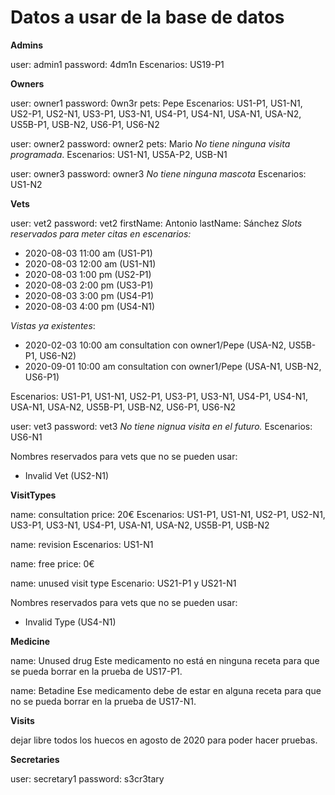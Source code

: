 ﻿# Datos a usar de la base de datos

**Admins**

user: admin1
password: 4dm1n
Escenarios: US19-P1



**Owners**

user: owner1
password: 0wn3r
pets: Pepe
Escenarios: US1-P1, US1-N1, US2-P1, US2-N1, US3-P1, US3-N1, US4-P1, US4-N1, USA-N1, USA-N2, US5B-P1, USB-N2, US6-P1, US6-N2

user: owner2
password: owner2
pets: Mario
*No tiene ninguna visita programada*.
Escenarios: US1-N1, US5A-P2, USB-N1

user: owner3
password: owner3
*No tiene ninguna mascota*
Escenarios: US1-N2



**Vets**

user: vet2
password: vet2
firstName: Antonio
lastName: Sánchez
*Slots reservados para meter citas en escenarios:* 

* 2020-08-03 11:00 am  (US1-P1)
* 2020-08-03 12:00 am  (US1-N1)
* 2020-08-03 1:00 pm  (US2-P1)
* 2020-08-03 2:00 pm  (US3-P1)
* 2020-08-03 3:00 pm  (US4-P1)
* 2020-08-03 4:00 pm  (US4-N1)

*Vistas ya existentes*:

* 2020-02-03 10:00 am consultation con owner1/Pepe (USA-N2, US5B-P1, US6-N2)
* 2020-09-01 10:00 am consultation con owner1/Pepe (USA-N1, USB-N2, US6-P1)

Escenarios: US1-P1, US1-N1, US2-P1, US3-P1, US3-N1, US4-P1, US4-N1, USA-N1, USA-N2, US5B-P1, USB-N2, US6-P1, US6-N2

user: vet3
password: vet3
*No tiene nignua visita en el futuro.*
Escenarios: US6-N1



Nombres reservados para vets que no se pueden usar:

* Invalid Vet (US2-N1)



**VisitTypes**

name: consultation
price: 20€
Escenarios: US1-P1, US1-N1, US2-P1, US2-N1, US3-P1, US3-N1, US4-P1, USA-N1, USA-N2, US5B-P1, USB-N2

name: revision
Escenarios: US1-N1

name: free
price: 0€

name: unused visit type
Escenario: US21-P1 y US21-N1


Nombres reservados para vets que no se pueden usar:

* Invalid Type (US4-N1)



**Medicine**

name: Unused drug
Este medicamento no está en ninguna receta para que se pueda borrar en la prueba de US17-P1.

name: Betadine
Ese medicamento debe de estar en alguna receta para que no se pueda borrar en la prueba de US17-N1.



**Visits**

dejar libre todos los huecos en agosto de 2020 para poder hacer pruebas.



**Secretaries**

user: secretary1
password: s3cr3tary
